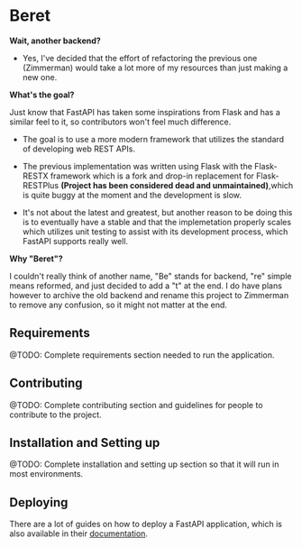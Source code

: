 # Beret

**Wait, another backend?**

- Yes, I've decided that the effort of refactoring the previous one (Zimmerman) would take a lot more
of my resources than just making a new one.

**What's the goal?**

Just know that FastAPI has taken some inspirations from Flask and has a similar feel to it, so contributors won't feel much difference.

- The goal is to use a more modern framework that utilizes the standard of developing web REST APIs.

- The previous implementation was written using Flask
with the Flask-RESTX framework which is a fork and drop-in replacement for Flask-RESTPlus **(Project has been considered dead and unmaintained)**,which is quite buggy at the moment and the development is slow.

- It's not about the latest and greatest, but another reason to be doing this is to eventually have a stable and that the implemetation properly scales which utilizes unit testing to assist with its development process, which FastAPI supports really well.

**Why "Beret"?**

I couldn't really think of another name, "Be" stands for
backend, "re" simple means reformed, and just decided to add a "t" at the end. I do have plans however to archive the old backend and rename this project to Zimmerman to remove any confusion, so it might not matter at the end.

## Requirements

@TODO: Complete requirements section needed to run the application.

## Contributing

@TODO: Complete contributing section and guidelines for people to contribute to the project.

## Installation and Setting up

@TODO: Complete installation and setting up section so that it will run in most environments.

## Deploying

There are a lot of guides on how to deploy a FastAPI application, which is also available in their [documentation](https://fastapi.tiangolo.com/deployment/).